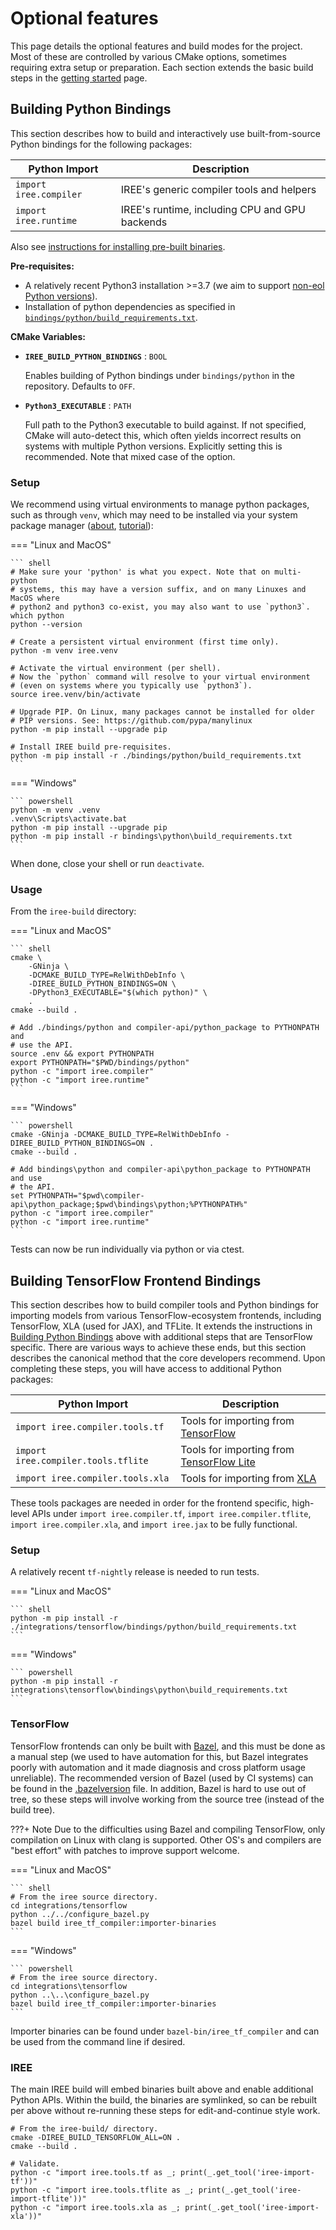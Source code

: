 # Optional features

This page details the optional features and build modes for the project.
Most of these are controlled by various CMake options, sometimes requiring
extra setup or preparation. Each section extends the basic build steps
in the [getting started](./getting-started.md) page.

## Building Python Bindings

This section describes how to build and interactively use built-from-source
Python bindings for the following packages:

| Python Import             | Description                                                                 |
|------------------------------|-----------------------------------------------------------------------------|
| `import iree.compiler`     | IREE's generic compiler tools and helpers                                   |
| `import iree.runtime`      | IREE's runtime, including CPU and GPU backends                              |

Also see [instructions for installing pre-built binaries](../bindings/python.md).

**Pre-requisites:**

* A relatively recent Python3 installation >=3.7 (we aim to support
  [non-eol Python versions](https://endoflife.date/python)).
* Installation of python dependencies as specified in
  [`bindings/python/build_requirements.txt`](https://github.com/google/iree/blob/main/bindings/python/build_requirements.txt).

**CMake Variables:**

* **`IREE_BUILD_PYTHON_BINDINGS`** : `BOOL`

    Enables building of Python bindings under `bindings/python` in the repository.
    Defaults to `OFF`.

* **`Python3_EXECUTABLE`** : `PATH`

    Full path to the Python3 executable to build against. If not specified, CMake
    will auto-detect this, which often yields incorrect results on systems
    with multiple Python versions. Explicitly setting this is recommended.
    Note that mixed case of the option.

### Setup

We recommend using virtual environments to manage python packages, such
as through `venv`, which may need to be installed via your system
package manager ([about](https://docs.python.org/3/library/venv.html),
[tutorial](https://docs.python.org/3/tutorial/venv.html)):

=== "Linux and MacOS"

    ``` shell
    # Make sure your 'python' is what you expect. Note that on multi-python
    # systems, this may have a version suffix, and on many Linuxes and MacOS where
    # python2 and python3 co-exist, you may also want to use `python3`.
    which python
    python --version

    # Create a persistent virtual environment (first time only).
    python -m venv iree.venv

    # Activate the virtual environment (per shell).
    # Now the `python` command will resolve to your virtual environment
    # (even on systems where you typically use `python3`).
    source iree.venv/bin/activate

    # Upgrade PIP. On Linux, many packages cannot be installed for older
    # PIP versions. See: https://github.com/pypa/manylinux
    python -m pip install --upgrade pip

    # Install IREE build pre-requisites.
    python -m pip install -r ./bindings/python/build_requirements.txt
    ```

=== "Windows"

    ``` powershell
    python -m venv .venv
    .venv\Scripts\activate.bat
    python -m pip install --upgrade pip
    python -m pip install -r bindings\python\build_requirements.txt
    ```

When done, close your shell or run `deactivate`.

### Usage

From the `iree-build` directory:

=== "Linux and MacOS"

    ``` shell
    cmake \
        -GNinja \
        -DCMAKE_BUILD_TYPE=RelWithDebInfo \
        -DIREE_BUILD_PYTHON_BINDINGS=ON \
        -DPython3_EXECUTABLE="$(which python)" \
        .
    cmake --build .

    # Add ./bindings/python and compiler-api/python_package to PYTHONPATH and
    # use the API.
    source .env && export PYTHONPATH
    export PYTHONPATH="$PWD/bindings/python"
    python -c "import iree.compiler"
    python -c "import iree.runtime"
    ```

=== "Windows"

    ``` powershell
    cmake -GNinja -DCMAKE_BUILD_TYPE=RelWithDebInfo -DIREE_BUILD_PYTHON_BINDINGS=ON .
    cmake --build .

    # Add bindings\python and compiler-api\python_package to PYTHONPATH and use
    # the API.
    set PYTHONPATH="$pwd\compiler-api\python_package;$pwd\bindings\python;%PYTHONPATH%"
    python -c "import iree.compiler"
    python -c "import iree.runtime"
    ```

Tests can now be run individually via python or via ctest.


## Building TensorFlow Frontend Bindings

This section describes how to build compiler tools and Python bindings for
importing models from various TensorFlow-ecosystem frontends, including
TensorFlow, XLA (used for JAX), and TFLite. It extends the instructions in
[Building Python Bindings](#building-python-bindings) above with additional
steps that are TensorFlow specific. There are various ways to achieve these
ends, but this section describes the canonical method that the core
developers recommend. Upon completing these steps, you will have access to
additional Python packages:

| Python Import             | Description                                                                 |
|------------------------------|-----------------------------------------------------------------------------|
| `import iree.compiler.tools.tf`     | Tools for importing from [TensorFlow](https://www.tensorflow.org/)          |
| `import iree.compiler.tools.tflite` | Tools for importing from [TensorFlow Lite](https://www.tensorflow.org/lite) |
| `import iree.compiler.tools.xla`    | Tools for importing from [XLA](https://www.tensorflow.org/xla)              |

These tools packages are needed in order for the frontend specific, high-level
APIs under `import iree.compiler.tf`, `import iree.compiler.tflite`,
`import iree.compiler.xla`, and `import iree.jax` to be fully functional.

### Setup

A relatively recent `tf-nightly` release is needed to run tests.

=== "Linux and MacOS"

    ``` shell
    python -m pip install -r ./integrations/tensorflow/bindings/python/build_requirements.txt
    ```

=== "Windows"

    ``` powershell
    python -m pip install -r integrations\tensorflow\bindings\python\build_requirements.txt
    ```

### TensorFlow

TensorFlow frontends can only be built with [Bazel](https://bazel.build/),
and this must be done as a manual step (we used to have automation for this,
but Bazel integrates poorly with automation and it made diagnosis and cross
platform usage unreliable). The recommended version of Bazel (used by CI
systems) can be found in the
[.bazelversion](https://github.com/google/iree/blob/main/.bazelversion)
file. In addition, Bazel is hard to use out of tree, so these steps will
involve working from the source tree (instead of the build tree).

???+ Note
    Due to the difficulties using Bazel and compiling TensorFlow, only
    compilation on Linux with clang is supported. Other OS's and compilers are
    "best effort" with patches to improve support welcome.

=== "Linux and MacOS"

    ``` shell
    # From the iree source directory.
    cd integrations/tensorflow
    python ../../configure_bazel.py
    bazel build iree_tf_compiler:importer-binaries
    ```

=== "Windows"

    ``` powershell
    # From the iree source directory.
    cd integrations\tensorflow
    python ..\..\configure_bazel.py
    bazel build iree_tf_compiler:importer-binaries
    ```

Importer binaries can be found under `bazel-bin/iree_tf_compiler` and can
be used from the command line if desired.

### IREE

The main IREE build will embed binaries built above and enable additional
Python APIs. Within the build, the binaries are symlinked, so can be
rebuilt per above without re-running these steps for edit-and-continue
style work.

``` shell
# From the iree-build/ directory.
cmake -DIREE_BUILD_TENSORFLOW_ALL=ON .
cmake --build .

# Validate.
python -c "import iree.tools.tf as _; print(_.get_tool('iree-import-tf'))"
python -c "import iree.tools.tflite as _; print(_.get_tool('iree-import-tflite'))"
python -c "import iree.tools.xla as _; print(_.get_tool('iree-import-xla'))"
```
